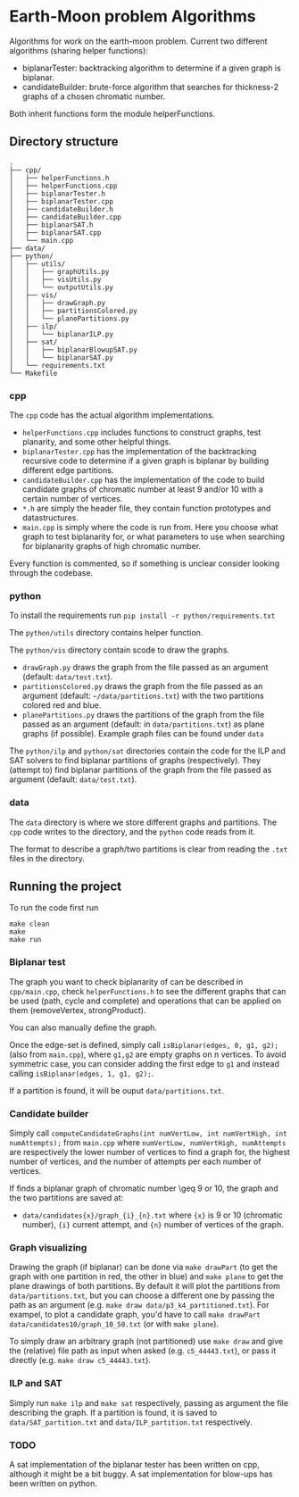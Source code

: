 # Earth-Moon problem Algorithms
Algorithms for work on the earth-moon problem.
Current two different algorithms (sharing helper functions):

 - biplanarTester: backtracking algorithm to determine if a given graph is biplanar.
 - candidateBuilder: brute-force algorithm that searches for thickness-2 graphs of a chosen 
 chromatic number.

Both inherit functions form the module helperFunctions.

## Directory structure
```
.
├── cpp/
│   ├── helperFunctions.h
│   ├── helperFunctions.cpp
│   ├── biplanarTester.h
│   ├── biplanarTester.cpp
│   ├── candidateBuilder.h
│   ├── candidateBuilder.cpp
│   ├── biplanarSAT.h
│   ├── biplanarSAT.cpp
│   └── main.cpp
├── data/
├── python/
│   ├── utils/
│   │   ├── graphUtils.py
│   │   ├── visUtils.py
│   │   └── outputUtils.py
│   ├── vis/
│   │   ├── drawGraph.py
│   │   ├── partitionsColored.py
│   │   └── planePartitions.py
│   ├── ilp/
│   │   └── biplanarILP.py
│   ├── sat/
│   │   ├── biplanarBlowupSAT.py
│   │   └── biplanarSAT.py
│   └── requirements.txt
└── Makefile
```

### cpp
The `cpp` code has the actual algorithm implementations.
 - `helperFunctions.cpp` includes functions to construct graphs, test planarity, and some other helpful things.
 - `biplanarTester.cpp` has the implementation of the backtracking recursive code to determine if a given 
 graph is biplanar by building different edge partitions.
 - `candidateBuilder.cpp` has the implementation of the code to build candidate graphs of chromatic number 
 at least 9 and/or 10 with a certain number of vertices.
 - `*.h` are simply the header file, they contain function prototypes and datastructures.
 - `main.cpp` is simply where the code is run from. Here you choose what graph to test biplanarity for, or what 
 parameters to use when searching for biplanarity graphs of high chromatic number.

Every function is commented, so if something is unclear consider looking through the codebase.

### python
To install the requirements run `pip install -r python/requirements.txt`

The `python/utils` directory contains helper function.

The `python/vis` directory contain scode to draw the graphs.
  - `drawGraph.py` draws the graph from the file passed as an argument (default: `data/test.txt`).
  - `partitionsColored.py` draws the graph from the file passed as an argument 
  (default: `~/data/partitions.txt`) with the two partitions colored red and blue.
  - `planePartitions.py` draws the partitions of the graph from the file passed as an argument 
  (default: in `data/partitions.txt`) as plane graphs (if possible).
Example graph files can be found under `data`

The `python/ilp` and `python/sat` directories contain the code for the ILP 
and SAT solvers to find biplanar partitions of graphs (respectively).
They (attempt to) find biplanar partitions of the graph from the file passed as 
argument (default: `data/test.txt`).

### data
The `data` directory is where we store different graphs and partitions.
The `cpp` code writes to the directory, and the `python` code reads from it.

The format to describe a graph/two partitions is clear from reading the `.txt` files in the directory.

## Running the project

To run the code first run 
```
make clean 
make 
make run
```

### Biplanar test
The graph you want to check biplanarity of can be described in `cpp/main.cpp`, check `helperFunctions.h` 
to see the different graphs that can be used (path, cycle and complete) and operations that can be applied on them (removeVertex, strongProduct).

You can also manually define the graph.

Once the edge-set is defined, simply call `isBiplanar(edges, 0, g1, g2);` (also from `main.cpp`), where `g1,g2` are empty graphs on n vertices.
To avoid symmetric case, you can consider adding the first edge to `g1` and instead calling `isBiplanar(edges, 1, g1, g2);`.

If a partition is found, it will be ouput `data/partitions.txt`.

### Candidate builder

Simply call `computeCandidateGraphs(int numVertLow, int numVertHigh, int numAttempts);` from `main.cpp` where `numVertLow, numVertHigh, numAttempts`
are respectively the lower number of vertices to find a graph for, the highest number of vertices, and the number of attempts per each number of vertices.

If finds a biplanar graph of chromatic number \geq 9 or 10, the graph and the two partitions are saved at:
   - `data/candidates{x}/graph_{i}_{n}.txt`
where `{x}` is 9 or 10 (chromatic number), `{i}` current attempt, and `{n}` number of vertices of the graph.

### Graph visualizing
Drawing the graph (if biplanar) can be done via `make drawPart` (to get the graph with one partition in red, the other in blue) 
and `make plane` to get the plane drawings of both partitions.
By default it will plot the partitions from `data/partitions.txt`, but you can choose a different one by passing 
the path as an argument (e.g. `make draw data/p3_k4_partitioned.txt`).
For exampel, to plot a candidate graph, you'd have to call `make drawPart data/candidates10/graph_10_50.txt` (or with `make plane`).

To simply draw an arbitrary graph (not partitioned) use `make draw` and give the (relative) file path as input when asked
(e.g. `c5_44443.txt`), or pass it directly (e.g. `make draw c5_44443.txt`).

### ILP and SAT
Simply run `make ilp` and `make sat` respectively, passing as argument the file describing the graph.
If a partition is found, it is saved to `data/SAT_partition.txt` and `data/ILP_partition.txt` respectively.

### TODO
A sat implementation of the biplanar tester has been written on cpp, although it might be a bit buggy.
A sat implementation for blow-ups has been written on python.
